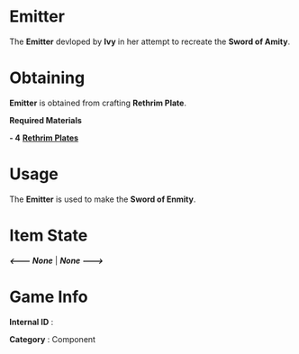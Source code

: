 # Emitter

The **Emitter** devloped by **Ivy** in her attempt to recreate the **Sword of Amity**.

# Obtaining

**Emitter** is obtained from crafting **Rethrim Plate**.

**Required Materials**

**- 4** [**Rethrim Plates**](https://github.com/AlphaMC0/Lone-Martian/blob/main/Plates/Rethrim%20Plate.md)

# Usage

The **Emitter** is used to make the **Sword of Enmity**.

# Item State

***<--- None*** | ***None --->***

# Game Info

**Internal ID** : 

**Category** : Component

